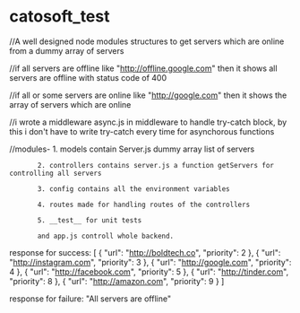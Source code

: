 # catosoft_test
//A well designed node modules structures to get servers which are online from a dummy array of servers

//if all servers are offline like "http://offline.google.com" then it shows all servers are offline with status code of 400

//if all or some servers are online like "http://google.com" then it shows the array of servers which are online

//i wrote a middleware async.js in middleware to handle try-catch block, by this i don't have to write try-catch every time for asynchorous functions

//modules- 1. models contain Server.js dummy array list of servers

           2. controllers contains server.js a function getServers for controlling all servers
           
           3. config contains all the environment variables
           
           4. routes made for handling routes of the controllers
           
           5. __test__ for unit tests
           
           and app.js controll whole backend.
           
           
  response for success:
  [
    {
        "url": "http://boldtech.co",
        "priority": 2
    },
    {
        "url": "http://instagram.com",
        "priority": 3
    },
    {
        "url": "http://google.com",
        "priority": 4
    },
    {
        "url": "http://facebook.com",
        "priority": 5
    },
    {
        "url": "http://tinder.com",
        "priority": 8
    },
    {
        "url": "http://amazon.com",
        "priority": 9
    }
]

response for failure: "All servers are offline"
           
